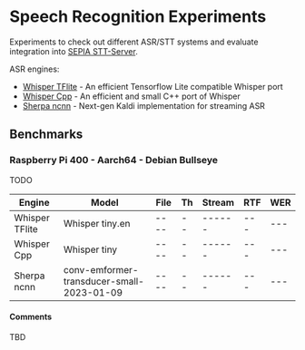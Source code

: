 # Speech Recognition Experiments

Experiments to check out different ASR/STT systems and evaluate integration into [SEPIA STT-Server](https://github.com/SEPIA-Framework/sepia-stt-server).  
  
ASR engines:
- [Whisper TFlite](whisper-tflite) - An efficient Tensorflow Lite compatible Whisper port
- [Whisper Cpp](whisper-cpp) - An efficient and small C++ port of Whisper
- [Sherpa ncnn](sherpa-ncnn) - Next-gen Kaldi implementation for streaming ASR

## Benchmarks

### Raspberry Pi 400 - Aarch64 - Debian Bullseye

TODO

| Engine | Model | File | Th | Stream | RTF | WER |
| ------ | ----- | ---- | -- | ------ | --- | --- |
| Whisper TFlite | Whisper tiny.en | ---- | -- | ------ | --- | --- |
| Whisper Cpp | Whisper tiny | ---- | -- | ------ | --- | --- |
| Sherpa ncnn | conv-emformer-transducer-small-2023-01-09 | ---- | -- | ------ | --- | --- |

#### Comments

TBD
